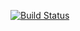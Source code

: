 [![Build Status](https://travis-ci.org/georgeyue/empty-webserver.svg)](https://travis-ci.org/georgeyue/empty-webserver)
